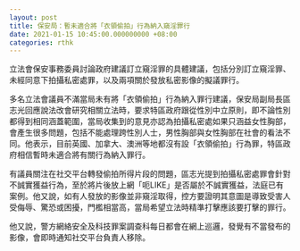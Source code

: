 ```yaml
---
layout: post
title: 保安局：暫未適合將「衣領偷拍」行為納入窺淫罪行
date: 2021-01-15 10:45:00.000000000 +08:00
categories: rthk
---
```


立法會保安事務委員討論政府建議訂立窺淫罪的具體建議，包括分別訂立窺淫罪、未經同意下拍攝私密處罪，以及兩項關於發放私密影像的擬議罪行。

多名立法會議員不滿當局未有將「衣領偷拍」行為納入罪行建議，保安局副局長區志光回應說法改會研究相關立法時，要求特區政府跟從性別中立原則，即不論性別都得到相同涵蓋範圍，當局收集到的意見亦認為拍攝私密處如果只涵益女性胸部，會產生很多問題，包括不能處理跨性別人士，男性胸部與女性胸部在社會的看法不同。他表示，目前英國、加拿大、澳洲等地都沒有設「衣領偷拍」行為罪，特區政府相信暫時未適合將有關行為納入罪行。

有議員關注在社交平台轉發偷拍所得片段的問題，區志光提到拍攝私密處罪會針對不誠實獲益行為，至於將片後放上網「呃LIKE」是否屬於不誠實獲益，法庭已有案例。他又說，如有人發放的影像並非窺淫取得，控方要證明其意圖是導致受害人受侮辱、驚恐或困擾，門檻相當高，當局希望立法時精準打擊應該要打擊的罪行。

他又說，警方網絡安全及科技罪案調查科每日都會在網上巡邏，發覺有不當發布的影像，會即時通知社交平台負責人移除。
